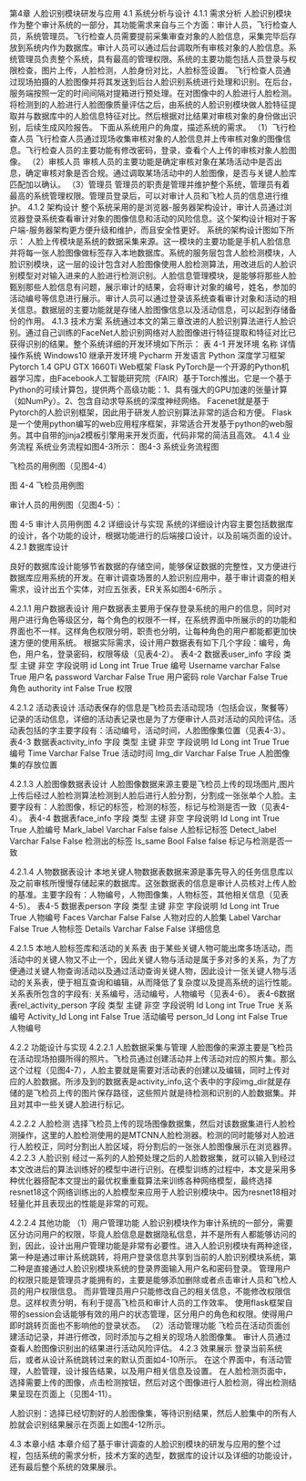 第4章	人脸识别模块研发与应用
4.1	系统分析与设计
4.1.1	需求分析
人脸识别模块作为整个审计系统的一部分，其功能需求来自与三个方面：审计人员，飞行检查人员，系统管理员。飞行检查人员需要提前采集审查对象的人脸信息，采集完毕后存放到系统内作为数据库。审计人员可以通过后台调取所有审核对象的人脸信息。系统管理员负责整个系统，具有最高的管理权限。系统的主要功能包括人员登录与权限检查，图片上传，人脸检测，人脸身份对比，人脸标签设置。
飞行检查人员通过现场拍摄的人脸图像并将其发送到后台人脸识别系统进行处理和识别。在后台，服务端按照一定的时间间隔对提箱进行预处理。在对图像中的人脸进行人脸检测。将检测到的人脸进行人脸图像质量评估之后，由系统的人脸识别模块做人脸特征提取并与数据库中的人脸信息特征对比。然后根据对比结果对审核对象的身份做出识别，后续生成风险报告。
下面从系统用户的角度，描述系统的需求。
（1）飞行检查人员
飞行检查人员通过现场收集审核对象的人脸信息并上传审核对象的图像信息。飞行检查人员的主要功能有修改密码，登录，查看个人上传的审核对象人脸图像。
（2）审核人员
审核人员的主要功能是确定审核对象在某场活动中是否出息，确定审核对象是否合规。通过调取某场活动中的人脸图像，是否与关键人脸库匹配加以确认。
（3）管理员
管理员的职责是管理并维护整个系统，管理员有着最高的系统管理权限。管理员登录后，可以对审计人员和飞检人员的信息进行维护。
4.1.2	架构设计
整个系统采用的是浏览器-服务器架构设计，审计人员通过浏览器登录系统查看审计对象的图像信息和活动的风险信息。这个架构设计相对于客户端-服务器架构更方便升级和维护，而且安全性更好。
系统的架构设计图如下所示： 
人脸上传模块是系统的数据采集来源。这一模块的主要功能是手机人脸信息并将每一张人脸图像做标签存入本地数据库。系统的服务层包含人脸检测模块，人脸识别模块，这一层的设计包含对人脸图像使用人脸检测算法，用改进后的人脸识别模型对对输入进来的人脸进行检测识别。人脸信息管理模块，是能够将那些人脸甄别那些人脸信息有问题，展示审计的结果，会将审计对象的编号，姓名，参加的活动编号等信息进行展示。审计人员可以通过登录该系统查看审计对象和活动的相关信息。数据层的主要功能就是存储人脸图像信息以及活动信息，可以起到存储备份的作用。
4.1.3	技术方案
系统通过本文的第三章改进的人脸识别算法进行人脸识别。通过自己训练的FaceNet人脸识别网络对人脸图像进行特征提取和特征对比已获得识别的结果。整个系统详细的开发环境如下所示：
表 4-1 开发环境
名称	详情
操作系统	Windows10
继承开发环境	Pycharm
开发语言	Python
深度学习框架	Pytorch 1.4
GPU	GTX 1660Ti
Web框架	Flask
PyTorch是一个开源的Python机器学习库，由Facebook人工智能研究院（FAIR）基于Torch推出。它是一个基于Python的可续计算包，提供两个高级功能：1、具有强大的GPU加速的张量计算（如NumPy）。2、包含自动求导系统的深度神经网络。
Facenet就是基于Pytorch的人脸识别框架，因此用于研发人脸识别算法非常的适合和方便。
Flask是一个使用python编写的web应用程序框架，非常适合开发基于python的web服务。其中自带的jinja2模板引擎用来开发页面，代码非常的简洁且高效。
4.1.4	业务流程
系统业务流程如图4-3所示：
图4-3 系统业务流程图 

飞检员的用例图（见图4-4）
 
图 4-4 飞检员用例图


审计人员的用例图（见图4-5）：
 
图 4-5 审计人员用例图
4.2	详细设计与实现
系统的详细设计内容主要包括数据库的设计，各个功能的设计，根据功能进行的后端接口设计，以及前端页面的设计。
4.2.1	数据库设计


良好的数据库设计能够节省数据的存储空间，能够保证数据的完整性，又方便进行数据库应用系统的开发。在审计调查场景的人脸识别应用中，基于审计调查的相关需求，设计出五个实体，对应五张表，ER关系如图4-6所示 。

4.2.1.1	用户数据表设计
用户数据表主要用于保存登录系统的用户的信息，同时对用户进行角色等级区分，每个角色的权限不一样，在系统界面中所展示的的功能和界面也不一样。这样角色权限分明，职责也分明，让每种角色的用户都能都更加快速方便的使用系统。
根据实际需求，设计用户数据表有如下几个字段：编号，角色，用户名，登录密码，权限等级（见表4-2）。
表4-2 数据表user_info
字段	类型	主键	非空	字段说明
id	Long int	True	True	编号
Username	varchar	False	True	用户名
password	Varchar	False	True	用户密码
role	Varchar	False	True	角色
authority	int	False	True	权限

4.2.1.2	活动表设计
活动表保存的信息是飞检员去活动现场（包括会议，聚餐等）记录的活动信息，详细的活动表记录也是为了方便审计人员对活动的风险评估。活动表包括的字主要字段有：活动编号，活动时间，人脸图像集位置（见表4-3）。
表4-3 数据表activity_info
字段	类型	主键	非空	字段说明
Id	Long int	True	True	编号
Time	Varchar	False	True	活动时间
Img_dir	Varchar	False	True	人脸图像集的存放位置

4.2.1.3	人脸图像数据表设计
人脸图像数据来源主要是飞检员上传的现场图片,图片上传后经过人脸检测算法检测到人脸后进行人脸分割，分割成一张张单个人脸。主要字段有：人脸图像，标记的标签，检测的标签，标记与检测是否一致（见表4-4）。
表4-4 数据表face_info
字段	类型	主键	非空	字段说明
Id	Long int	True	True	人脸编号
Mark_label	Varchar	False	false	人脸标记标签
Detect_label	Varchar	False	False	检测出的标签
Is_same	Bool	False	false	标记与检测是否一致

4.2.1.4	人物数据表设计
本地关键人物数据表数据来源是事先导入的任务信息库以及之前审核所慢慢存储起来的数据库。这张数据表的信息是审计人员核对上传人脸的基准。主要字段有：人物编号，人物图像集，人物标签，其他相关信息（见表4-5）。
表4-5 数据表person
字段	类型	主键	非空	字段说明
Id	Long int	True	True	人物编号
Faces	Varchar	False	False	人物对应的人脸集
Label	Varchar	False	True	人物标签
Details	Varchar	False	False	详细信息


4.2.1.5	本地人脸标签库和活动的关系表
由于某些关键人物可能出席多场活动，而活动中的关键人物又不止一个，因此关键人物与活动是属于多对多的关系，为了方便通过关键人物查询活动以及通过活动查询关键人物，因此设计一张关键人物与活动的关系表，便于相互查询和编辑，从而降低了复杂度以及提高系统的运行性能。关系表所包含的字段有: 关系编号，活动编号，人物编号（见表4-6）。
表4-6数据表rel_activity_person
字段	类型	主键	非空	字段说明
Id	Long int	True	True	关系编号
Activity_Id	Long int	False	True	活动编号
person_Id	Long int	False	True	人物编号

4.2.2	功能设计与实现
4.2.2.1	人脸数据采集与管理
人脸图像的来源主要是飞检员在活动现场拍摄所得的照片。飞检员通过创建活动并上传活动对应的照片集。那么这个过程（见图4-7），人脸主要就是需要对活动表的创建以及编辑，同时上传对应的人脸数据。所涉及到的数据表是activity_info,这个表中的字段img_dir就是存储的是飞检员上传的图片保存路径，这些照片就是待检测和识别的人脸数据集。并且对其中一些关键人脸进行标记。

4.2.2.2	人脸检测
选择飞检员上传的现场图像数据集，然后对该数据集进行人脸检测操作，这里的人脸检测使用的是MTCNN人脸检测器。检测的同时能够对人脸进行人脸校正，同时分割出人脸区域，将分割后的一张张人脸图像展示在浏览器界。
4.2.2.3	人脸识别
经过一系列的人脸预处理之后的人脸数据集，就可以输入到经过本文改进后的算法训练好的模型中进行识别。在模型训练的过程中，本文是采用多种优化器搭配本文提出的最优权重重载算法来训练各种网络模型，最终选择resnet18这个网络训练出的人脸模型来应用于人脸识别模块中。因为resnet18相对轻量化并且表现出的性能是非常的可观。

4.2.2.4		其他功能
（1）用户管理功能
人脸识别模块作为审计系统的一部分，需要区分访问用户的权限，毕竟人脸信息是数据隐私信息，并不是所有人都能够访问的到，因此，设计出用户管理功能是非常有必要性。进入人脸识别模块有两种途径，第一种是通过审计系统跳转，将用户登录信息共享到当前的人脸识别模块系统，第二种是直接通过人脸识别模块系统的登录界面输入用户名和密码登录。
管理用户的权限只能是管理员才能拥有的，主要是能够添加删除或者点击审计人员和飞检人员的用户权限信息。
而非管理员用户只能修改自己的相关信息，不能修改权限信息。这样权责分明，有利于提高飞检员和审计人员的工作效率。
使用flask框架自带的session会话能够有效的用户的状态管理，区分用户的角色和权限。使得用户即时跳转页面也不影响他的登录状态。
	（2）活动管理功能 
飞检员在活动页面创建活动记录，并进行修改，同时添加与之相关的现场人脸图像集。
审计人员通过查看人脸图像识别出的结果进行活动风险评估。
4.2.3	效果展示 
	登录当前系统后，或者从设计系统跳转过来的默认页面如4-10所示。
在这个界面中，有活动管理，人脸管理，设计报告结果，以及用户相关信息及设置。
在人脸检测页面中，选择需要上传的图像，点击检测按钮，然后对这个图像进行人脸检测，得出检测结果呈现在页面上（见图4-11）。

人脸识别：选择已经切割好的人脸图像集，等待识别结果，然后人脸集中的所有人脸就会识别结果展示在页面上如图4-12所示。

4.3	本章小结
本章介绍了基于审计调查的人脸识别模块的研发与应用的整个过程，包括系统的需求分析，技术方案的选型，数据库的设计以及详细的功能设计，还有最后整个系统的效果展示。

